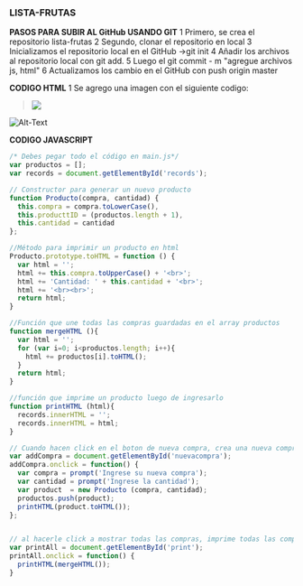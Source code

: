 ### LISTA-FRUTAS
**PASOS PARA SUBIR AL GitHub USANDO GIT**
1 Primero, se crea el repositorio lista-frutas
2 Segundo, clonar el repositorio en local
3 Inicializamos el repositorio local en el GitHub ->git init
4 Añadir los archivos al repositorio local con git add.
5 Luego el git commit - m "agregue archivos js, html"
6 Actualizamos los cambio en el GitHub con push origin master

**CODIGO HTML**
1 Se agrego una imagen con el siguiente codigo:
> <img src="img/frutas.jpg">
![Alt-Text](img/frutas.jpg)

**CODIGO JAVASCRIPT**
```javascript
/* Debes pegar todo el código en main.js*/
var productos = [];
var records = document.getElementById('records');

// Constructor para generar un nuevo producto
function Producto(compra, cantidad) {
  this.compra = compra.toLowerCase(),
  this.producttID = (productos.length + 1),
  this.cantidad = cantidad
};

//Método para imprimir un producto en html
Producto.prototype.toHTML = function () {
  var html = '';
  html += this.compra.toUpperCase() + '<br>';
  html += 'Cantidad: ' + this.cantidad + '<br>';
  html += '<br><br>';
  return html;
}

//Función que une todas las compras guardadas en el array productos
function mergeHTML (){
  var html = '';
  for (var i=0; i<productos.length; i++){
    html += productos[i].toHTML();
  }
  return html;
}

//función que imprime un producto luego de ingresarlo
function printHTML (html){
  records.innerHTML = '';
  records.innerHTML = html;
}

// Cuando hacen click en el boton de nueva compra, crea una nueva compra y la añade al array de productos
var addCompra = document.getElementById('nuevacompra');
addCompra.onclick = function() {
  var compra = prompt('Ingrese su nueva compra');
  var cantidad = prompt('Ingrese la cantidad');
  var product  = new Producto (compra, cantidad);
  productos.push(product);
  printHTML(product.toHTML());
};


// al hacerle click a mostrar todas las compras, imprime todas las compras en el html. ESTA ESTÁ BUENA, NO CAMBIAR NADA
var printAll = document.getElementById('print');
printAll.onclick = function() {
  printHTML(mergeHTML());
}
```
